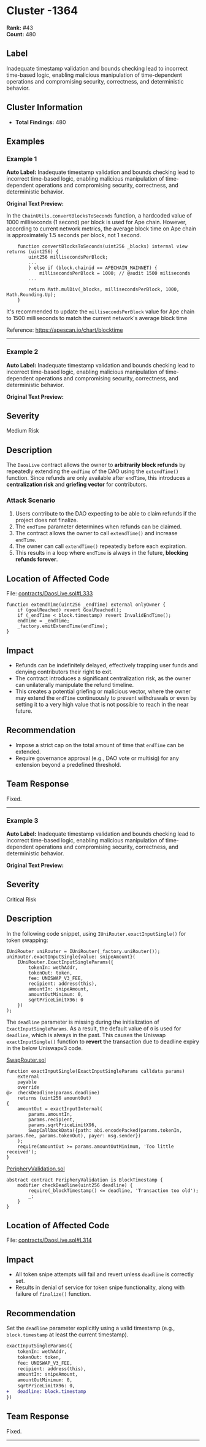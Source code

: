 # Cluster -1364

**Rank:** #43  
**Count:** 480  

## Label
Inadequate timestamp validation and bounds checking lead to incorrect time-based logic, enabling malicious manipulation of time-dependent operations and compromising security, correctness, and deterministic behavior.

## Cluster Information
- **Total Findings:** 480

## Examples

### Example 1

**Auto Label:** Inadequate timestamp validation and bounds checking lead to incorrect time-based logic, enabling malicious manipulation of time-dependent operations and compromising security, correctness, and deterministic behavior.  

**Original Text Preview:**

In the `ChainUtils.convertBlocksToSeconds` function, a hardcoded value of 1000 milliseconds (1 second) per block is used for Ape chain. However, according to current network metrics, the average block time on Ape chain is approximately 1.5 seconds per block, not 1 second.

```solidity
    function convertBlocksToSeconds(uint256 _blocks) internal view returns (uint256) {
        uint256 millisecondsPerBlock;
        ...
        } else if (block.chainid == APECHAIN_MAINNET) {
            millisecondsPerBlock = 1000; // @audit 1500 miliseconds
        ...

        return Math.mulDiv(_blocks, millisecondsPerBlock, 1000, Math.Rounding.Up);
    }
```

It's recommended to update the `millisecondsPerBlock` value for Ape chain to 1500 milliseconds to match the current network's average block time

Reference: https://apescan.io/chart/blocktime

---
### Example 2

**Auto Label:** Inadequate timestamp validation and bounds checking lead to incorrect time-based logic, enabling malicious manipulation of time-dependent operations and compromising security, correctness, and deterministic behavior.  

**Original Text Preview:**

## Severity

Medium Risk

## Description

The `DaosLive` contract allows the owner to **arbitrarily block refunds** by repeatedly extending the `endTime` of the DAO using the `extendTime()` function. Since refunds are only available after `endTime`, this introduces a **centralization risk** and **griefing vector** for contributors.

### Attack Scenario

1. Users contribute to the DAO expecting to be able to claim refunds if the project does not finalize.
2. The `endTime` parameter determines when refunds can be claimed.
3. The contract allows the owner to call `extendTime()` and increase `endTime`.
4. The owner can call `extendTime()` repeatedly before each expiration.
5. This results in a loop where `endTime` is always in the future, **blocking refunds forever**.

## Location of Affected Code

File: [contracts/DaosLive.sol#L333](https://github.com/ED3N-Ventures/daoslive-sc/blob/9a1856db2060b609a17b24aa72ab35f2cdf09031/contracts/DaosLive.sol#L333)

```solidity
function extendTime(uint256 _endTime) external onlyOwner {
    if (goalReached) revert GoalReached();
    if (_endTime < block.timestamp) revert InvalidEndTime();
    endTime = _endTime;
    _factory.emitExtendTime(endTime);
}
```

## Impact

- Refunds can be indefinitely delayed, effectively trapping user funds and denying contributors their right to exit.
- The contract introduces a significant centralization risk, as the owner can unilaterally manipulate the refund timeline.
- This creates a potential griefing or malicious vector, where the owner may extend the `endTime` continuously to prevent withdrawals or even by setting it to a very high value that is not possible to reach in the near future.

## Recommendation

- Impose a strict cap on the total amount of time that `endTime` can be extended.
- Require governance approval (e.g., DAO vote or multisig) for any extension beyond a predefined threshold.

## Team Response

Fixed.

---
### Example 3

**Auto Label:** Inadequate timestamp validation and bounds checking lead to incorrect time-based logic, enabling malicious manipulation of time-dependent operations and compromising security, correctness, and deterministic behavior.  

**Original Text Preview:**

## Severity

Critical Risk

## Description

In the following code snippet, using `IUniRouter.exactInputSingle()` for token swapping:

```solidity
IUniRouter uniRouter = IUniRouter(_factory.uniRouter());
uniRouter.exactInputSingle{value: snipeAmount}(
    IUniRouter.ExactInputSingleParams({
        tokenIn: wethAddr,
        tokenOut: token,
        fee: UNISWAP_V3_FEE,
        recipient: address(this),
        amountIn: snipeAmount,
        amountOutMinimum: 0,
        sqrtPriceLimitX96: 0
    })
);
```

The `deadline` parameter is missing during the initialization of `ExactInputSingleParams`. As a result, the default value of `0` is used for `deadline`, which is always in the past. This causes the Uniswap `exactInputSingle()` function to **revert** the transaction due to deadline expiry in the below Uniswapv3 code.

[SwapRouter.sol](https://github.com/Uniswap/v3-periphery/blob/464a8a49611272f7349c970e0fadb7ec1d3c1086/contracts/SwapRouter.sol#L115C5-L129C6)

```solidity
function exactInputSingle(ExactInputSingleParams calldata params)
    external
    payable
    override
@>  checkDeadline(params.deadline)
    returns (uint256 amountOut)
{
    amountOut = exactInputInternal(
        params.amountIn,
        params.recipient,
        params.sqrtPriceLimitX96,
        SwapCallbackData({path: abi.encodePacked(params.tokenIn, params.fee, params.tokenOut), payer: msg.sender})
    );
    require(amountOut >= params.amountOutMinimum, 'Too little received');
}
```

[PeripheryValidation.sol](https://github.com/Uniswap/v3-periphery/blob/v1.0.0/contracts/base/PeripheryValidation.sol)

```solidity
abstract contract PeripheryValidation is BlockTimestamp {
    modifier checkDeadline(uint256 deadline) {
        require(_blockTimestamp() <= deadline, 'Transaction too old');
        _;
    }
}
```

## Location of Affected Code

File: [contracts/DaosLive.sol#L314](https://github.com/ED3N-Ventures/daoslive-sc/blob/9a1856db2060b609a17b24aa72ab35f2cdf09031/contracts/DaosLive.sol#L314)

## Impact

- All token snipe attempts will fail and revert unless `deadline` is correctly set.
- Results in denial of service for token snipe functionality, along with failure of `finalize()` function.

## Recommendation

Set the `deadline` parameter explicitly using a valid timestamp (e.g., `block.timestamp` at least the current timestamp).

```diff
exactInputSingleParams({
    tokenIn: wethAddr,
    tokenOut: token,
    fee: UNISWAP_V3_FEE,
    recipient: address(this),
    amountIn: snipeAmount,
    amountOutMinimum: 0,
    sqrtPriceLimitX96: 0,
+   deadline: block.timestamp
})
```

## Team Response

Fixed.

---
